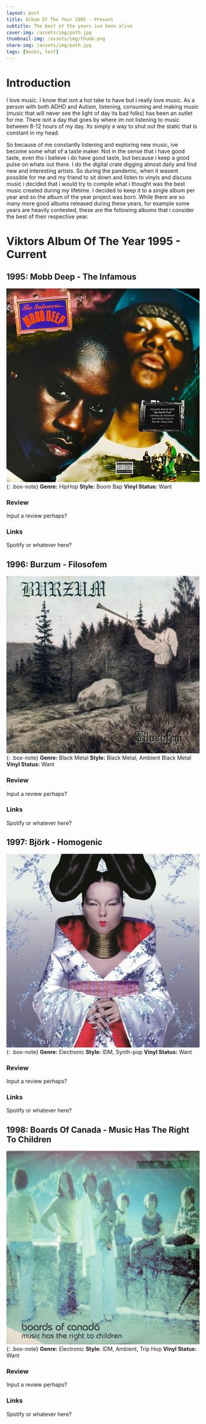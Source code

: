 ```yaml
---
layout: post
title: Album Of The Year 1995 - Present
subtitle: The best of the years ive been alive
cover-img: /assets/img/path.jpg
thumbnail-img: /assets/img/thumb.png
share-img: /assets/img/path.jpg
tags: [books, test]
---
```


# Introduction

I love music. I know that isnt a hot take to have but i really love music. As a person with both ADHD and Autism,
listening, consuming and making music (music that will never see the light of day its bad folks) has been an outlet for
me. There isnt a day that goes by where im not listening to music between 8-12 hours of my day. Its simply a way to shut
out the static that is constant in my head.

So because of me constantly listening and exploring new music, ive become some what of a taste maker. Not in the sense
that i have good taste, even tho i believe i do have good taste, but because i keep a good pulse on whats out there. I
do the digital crate digging almost daily and find new and interesting artists. So during the pandemic, when it wasent
possible for me and my friend to sit down and listen to vinyls and discuss music i decided that i would try to compile
what i thought was the best music created during my lifetime. I decided to keep it to a single album per year and so the
album of the year project was born. While there are so many more good albums released during these years, for example
some years are heavily contested, these are the following albums that i consider the best of their respective year.

# Viktors Album Of The Year 1995 - Current

## 1995: Mobb Deep - The Infamous

![Mobb Deep - The Infamous](/assets/img/albums/1995.jpg)
{: .box-note}
**Genre:** HipHop
**Style:** Boom Bap
**Vinyl Status:** Want

### Review

Input a review perhaps?

### Links

Spotify or whatever here?

## 1996: Burzum - Filosofem

![Burzum - Filosofem](/assets/img/albums/1996.jpg)
{: .box-note}
**Genre:** Black Metal
**Style:** Black Metal, Ambient Black Metal
**Vinyl Status:** Want

### Review

Input a review perhaps?

### Links

Spotify or whatever here?

## 1997: Björk - Homogenic

![Björk - Homogenic](/assets/img/albums/1997.jpg)
{: .box-note}
**Genre:** Electronic
**Style:** IDM, Synth-pop
**Vinyl Status:** Want

### Review

Input a review perhaps?

### Links

Spotify or whatever here?

## 1998: Boards Of Canada - Music Has The Right To Children

![Boards Of Canada - Music Has The Right To Children](/assets/img/albums/1998.jpg)
{: .box-note}
**Genre:** Electronic
**Style:** IDM, Ambient, Trip Hop
**Vinyl Status:** Want

### Review

Input a review perhaps?

### Links

Spotify or whatever here?



